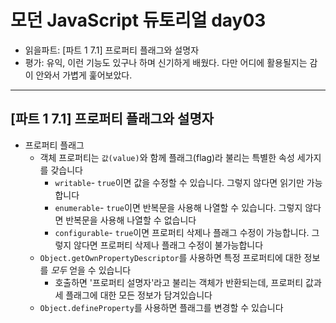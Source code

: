 # 모던 JavaScript 듀토리얼 day03

- 읽을파트: [파트 1 7.1] 프로퍼티 플래그와 설명자
- 평가: 유익, 이런 기능도 있구나 하며 신기하게 배웠다. 다만 어디에 활용될지는 감이 안와서 가볍게 훑어보았다.

---

## [파트 1 7.1] 프로퍼티 플래그와 설명자

- 프로퍼티 플래그
  - 객체 프로퍼티는 `값(value)`와 함께 플래그(flag)라 불리는 특별한 속성 세가지를 갖습니다
    - `writable`- `true`이면 값을 수정할 수 있습니다. 그렇지 않다면 읽기만 가능합니다
    - `enumerable`- `true`이면 반복문을 사용해 나열할 수 있습니다. 그렇지 않다면 반복문을 사용해 나열할 수 없습니다
    - `configurable`- `true`이면 프로퍼티 삭제나 플래그 수정이 가능합니다. 그렇지 않다면 프로퍼티 삭제나 플래그 수정이 불가능합니다
  - `Object.getOwnPropertyDescriptor`를 사용하면 특정 프로퍼티에 대한 정보를 _모두_ 얻을 수 있습니다
    - 호출하면 '프로퍼티 설명자'라고 불리는 객체가 반환되는데, 프로퍼티 값과 세 플래그에 대한 모든 정보가 담겨있습니다
  - `Object.defineProperty`를 사용하면 플래그를 변경할 수 있습니다

